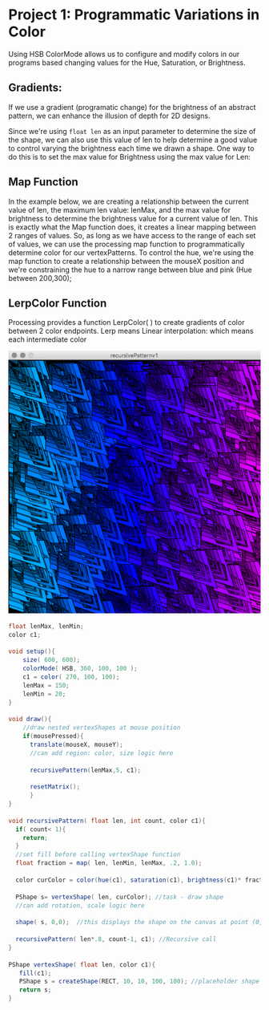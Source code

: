 # Project 1: Programmatic Variations in Color

Using HSB ColorMode allows us to configure and modify colors in our programs based changing values for the Hue, Saturation, or Brightness.

## Gradients:

If we use a gradient (programatic change) for the brightness of an abstract pattern, we can enhance the illusion of depth for 2D designs.

Since we're using `float len` as an input parameter to determine the size of the shape, we can also use this value of len to help determine a good value to control varying the brightness each time we drawn a shape. One way to do this is to set the max value for Brightness using the max value for Len:

## Map Function

In the example below, we are creating a relationship between the current value of len, the maximum len value: lenMax, and the max value for brightness to determine the brightness value for a current value of len. This is exactly what the Map function does, it creates a linear mapping between 2 ranges of values. So, as long as we have access to the range of each set of values, we can use the processing map function to programmatically determine color for our vertexPatterns. To control the hue, we're using the map function to create a relationship between the mouseX position and we're constraining the hue to a narrow range between blue and pink (Hue between 200,300);

## LerpColor Function

Processing provides a function LerpColor( ) to create gradients of color between 2 color endpoints. Lerp means Linear interpolation: which means each intermediate color

![](<../../.gitbook/assets/Screen Shot 2018-09-04 at 12.17.58 PM.png>)

```java
float lenMax, lenMin;
color c1;

void setup(){
    size( 600, 600);
    colorMode( HSB, 360, 100, 100 ); 
    c1 = color( 270, 100, 100);
    lenMax = 150;
    lenMin = 20; 
}

void draw(){
    //draw nested vertexShapes at mouse position
    if(mousePressed){
      translate(mouseX, mouseY);
      //can add region: color, size logic here

      recursivePattern(lenMax,5, c1);

      resetMatrix();
      }
}

void recursivePattern( float len, int count, color c1){
  if( count< 1){
    return;
  }
  //set fill before calling vertexShape function
  float fraction = map( len, lenMin, lenMax, .2, 1.0);

  color curColor = color(hue(c1), saturation(c1), brightness(c1)* fraction);

  PShape s= vertexShape( len, curColor); //task - draw shape
  //can add rotation, scale logic here

  shape( s, 0,0);  //this displays the shape on the canvas at point (0,0)

  recursivePattern( len*.8, count-1, c1); //Recursive call
}

PShape vertexShape( float len, color c1){
   fill(c1);
   PShape s = createShape(RECT, 10, 10, 100, 100); //placeholder shape
   return s; 
}
```
